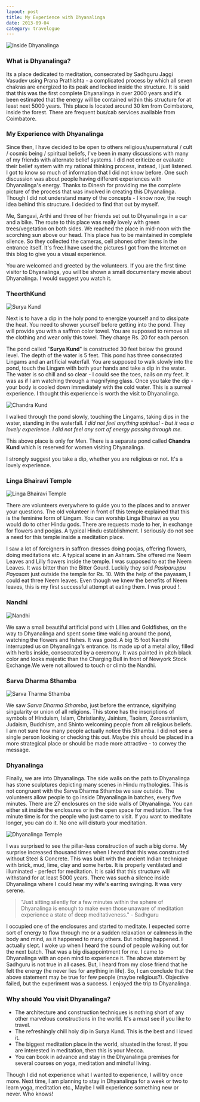 ```yaml
---
layout: post
title: My Experience with Dhyanalinga
date: 2013-09-04
category: travelogue
---
```


![Inside Dhyanalinga]({{site.img-path}}/inside-dhyanalinga.jpg)  

### What is Dhyanalinga?  

Its a place dedicated to meditation, consecrated by Sadhguru Jaggi Vasudev using Prana Prathishta - a complicated process by which all seven chakras are energized to its peak and locked inside the structure. It is said that this was the first complete Dhyanalinga in over 2000 years and it's been estimated that the energy will be contained within this structure for at least next 5000 years. This place is located around 30 km from Coimbatore, inside the forest. There are frequent bus/cab services available from Coimbatore.
  
### My Experience with Dhyanalinga  

Since then, I have decided to be open to others religious/supernatural / cult / cosmic being / spiritual beliefs, I've been in many discussions with many of my friends with alternate belief systems. I did not criticize or evaluate their belief system with my rational thinking process, instead, I just listened. I got to know so much of information that I did not know before. One such discussion was about people having different experiences with Dhyanalinga's energy. Thanks to Dinesh for providing me the complete picture of the process that was involved in creating this Dhyanalinga. Though I did not understand many of the concepts - I know now, the rough idea behind this structure. I decided to find that out by myself.  
  
Me, Sangavi, Arthi and three of her friends set out to Dhyanalinga in a car and a bike. The route to this place was really lovely with green trees/vegetation on both sides. We reached the place in mid-noon with the scorching sun above our head. This place has to be maintained in complete silence. So they collected the cameras, cell phones other items in the entrance itself. It's free.I have used the pictures I got from the Internet on this blog to give you a visual experience.  
  
You are welcomed and greeted by the volunteers. If you are the first time visitor to Dhyanalinga, you will be shown a small documentary movie about Dhyanalinga. I would suggest you watch it.  
  
### TheerthKund   

![Surya Kund]({{site.img-path}}/suryakund.jpg)

Next is to have a dip in the holy pond to energize yourself and to dissipate the heat. You need to shower yourself before getting into the pond. They will provide you with a saffron color towel. You are supposed to remove all the clothing and wear only this towel. They charge Rs. 20 for each person.   
  
The pond called "<b>Surya Kund</b>" is constructed 30 feet below the ground level. The depth of the water is 5 feet. This pond has three consecrated Lingams and an artificial waterfall. You are supposed to walk slowly into the pond, touch the Lingam with both your hands and take a dip in the water. The water is so chill and so clear - I could see the toes, nails on my feet. It was as if I am watching through a magnifying glass. Once you take the dip - your body is cooled down immediately with the cold water. This is a surreal experience. I thought this experience is worth the visit to Dhyanalinga.  
  
![Chandra Kund]({{site.img-path}}/chandrakund.jpg)

I walked through the pond slowly, touching the Lingams, taking dips in the water, standing in the waterfall. *I did not feel anything spiritual - but it was a lovely experience. I did not feel any sort of energy passing through me.*  
  
This above place is only for Men. There is a separate pond called <b>Chandra Kund</b> which is reserved for women visiting Dhyanalinga.  
  
I strongly suggest you take a dip, whether you are religious or not. It's a lovely experience.  
  
### Linga Bhairavi Temple  

![Linga Bhairavi Temple]({{site.img-path}}/linga-bhairavi-temple.jpg)

There are volunteers everywhere to guide you to the places and to answer your questions. The old volunteer in front of this temple explained that this is the feminine form of Lingam. You can worship Linga Bhairavi as you would do to other Hindu gods. There are requests made to her, in exchange for flowers and poojas. A typical Hindu establishment. I seriously do not see a need for this temple inside a meditation place.  
  
I saw a lot of foreigners in saffron dresses doing poojas, offering flowers, doing meditations etc. A typical scene in an Ashram. She offered me Neem Leaves and Lilly flowers inside the temple. I was supposed to eat the Neem Leaves. It was bitter than the Bitter Gourd. Luckily they sold *Pasiparuppu Payasam* just outside the temple for Rs. 10. With the help of the payasam, I could eat three Neem leaves. Even though we knew the benefits of Neem leaves, this is my first successful attempt at eating them. I was proud !.   
  
### Nandhi  

![Nandhi]({{site.img-path}}/dhyanalinga-nandi.jpg)  

We saw a small beautiful artificial pond with Lillies and Goldfishes, on the way to Dhyanalinga and spent some time walking around the pond, watching the flowers and fishes. It was good. A big 15 foot Nandhi interrupted us on Dhyanalinga's entrance. Its made up of a metal alloy, filled with herbs inside, consecrated by a ceremony. It was painted in pitch black color and looks majestic than the Charging Bull in front of Newyork Stock Exchange.We were not allowed to touch or climb the Nandhi.  
  
### Sarva Dharma Sthamba  
  
![Sarva Tharma Sthamba]({{site.img-path}}/dhyanalinga-sarva-dharma-sthamba.jpg)  

We saw *Sarva Dharma Sthamba*, just before the entrance, signifying singularity or union of all religions. This stone has the inscriptions of symbols of Hinduism, Islam, Christianity, Jainism, Taoism, Zoroastrianism, Judaism, Buddhism, and Shinto welcoming people from all religious beliefs. I am not sure how many people actually notice this Sthamba. I did not see a single person looking or checking this out. Maybe this should be placed in a more strategical place or should be made more attractive - to convey the message.  
  
### Dhyanalinga  

Finally, we are into Dhyanalinga. The side walls on the path to Dhyanalinga has stone sculptures depicting many scenes in Hindu mythologies. This is not congruent with the Sarva Dharma Sthamba we saw outside. The volunteers allow people to go inside Dhyanalinga in batches, every five minutes. There are 27 enclosures on the side walls of Dhyanalinga. You can either sit inside the enclosures or in the open space for meditation. The five minute time is for the people who just came to visit. If you want to meditate longer, you can do it. No one will disturb your meditation.   
  
![Dhyanalinga Temple]({{site.img-path}}/dhyanalinga-temple.jpg)  
  
I was surprised to see the pillar-less construction of such a big dome. My surprise increased thousand times when I heard that this was constructed without Steel & Concrete. This was built with the ancient Indian technique with brick, mud, lime, clay and some herbs. It is properly ventilated and illuminated - perfect for meditation. It is said that this structure will withstand for at least 5000 years. There was such a silence inside Dhyanalinga where I could hear my wife's earring swinging. It was very serene.  

> "Just sitting silently for a few minutes within the sphere of Dhyanalinga is enough to make even those unaware of meditation experience a state of deep meditativeness." - Sadhguru  

I occupied one of the enclosures and started to meditate. I expected some sort of energy to flow through me or a sudden relaxation or calmness in the body and mind, as it happened to many others. But nothing happened. I actually slept. I woke up when I heard the sound of people walking out for the next batch. That was a big disappointment for me. I came to Dhyanalinga with an open mind to experience it. The above statement by Sadhguru is not true in all cases. But, I heard from my close friend that he felt the energy (he never lies for anything in life). So, I can conclude that the above statement may be true for few people (maybe religious?). Objective failed, but the experiment was a success. I enjoyed the trip to Dhyanalinga.
  
### Why should You visit Dhyanalinga?  

* The architecture and construction techniques is nothing short of any other marvelous constructions in the world. It's a must see if you like to travel.  
* The refreshingly chill holy dip in Surya Kund. This is the best and I loved it.  
* The biggest meditation place in the world, situated in the forest. If you are interested in meditation, then this is your Mecca.  
* You can book in advance and stay in the Dhyanalinga premises for several courses on yoga, meditation and mindful living.  

Though I did not experience what I wanted to experience, I will try once more. Next time, I am planning to stay in Dhyanalinga for a week or two to learn yoga, meditation etc., Maybe I will experience something new or never. Who knows!  
